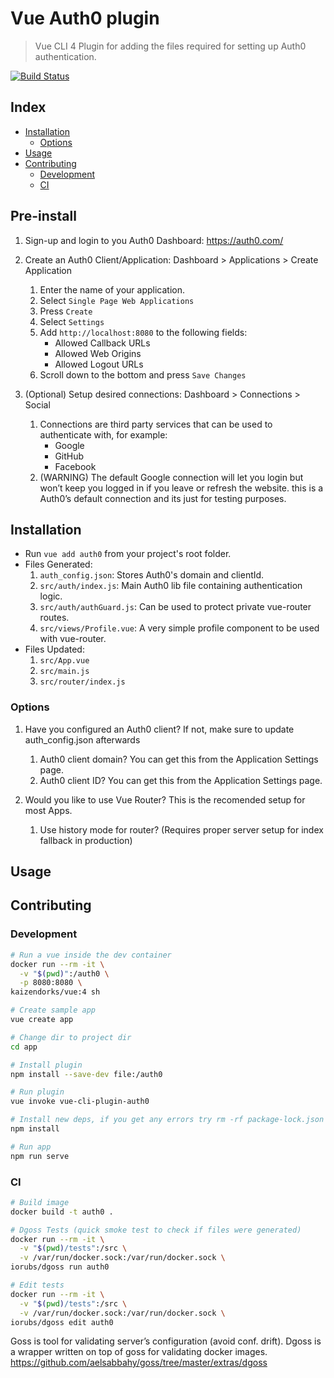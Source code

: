 # Vue Auth0 plugin
> Vue CLI 4 Plugin for adding the files required for setting up Auth0 authentication.

[![Build Status](https://travis-ci.org/kaizendorks/vue-cli-plugin-auth0.svg?branch=master)](https://travis-ci.org/kaizendorks/vue-cli-plugin-auth0)

## Index

- [Installation](#installation)
    - [Options](#options)
- [Usage](#usage)
- [Contributing](#contributing)
    - [Development](#development)
    - [CI](#ci)

## Pre-install

1. Sign-up and login to you Auth0 Dashboard: <https://auth0.com/>
1. Create an Auth0 Client/Application: Dashboard > Applications > Create Application
    1. Enter the name of your application.
    1. Select `Single Page Web Applications`
    1. Press `Create`
    1. Select `Settings`
    1. Add `http://localhost:8080` to the following fields:
        * Allowed Callback URLs
        * Allowed Web Origins
        * Allowed Logout URLs
    1. Scroll down to the bottom and press `Save Changes`

1. (Optional) Setup desired connections: Dashboard > Connections > Social
	1. Connections are third party services that can be used to authenticate with, for example:
		* Google
		* GitHub
		* Facebook
    1. (WARNING) The default Google connection will let you login but won’t keep you logged in if you leave or refresh the website. this is a Auth0’s default connection and its just for testing purposes.

## Installation

* Run `vue add auth0` from your project's root folder.
* Files Generated:
    1. `auth_config.json`: Stores Auth0's domain and clientId.
    1. `src/auth/index.js`: Main Auth0 lib file containing authentication logic.
    1. `src/auth/authGuard.js`: Can be used to protect private vue-router routes.
    1. `src/views/Profile.vue`: A very simple profile component to be used with vue-router.
* Files Updated:
    1. `src/App.vue`
    1. `src/main.js`
    1. `src/router/index.js`

### Options

1. Have you configured an Auth0 client? If not, make sure to update auth_config.json afterwards
    1. Auth0 client domain? You can get this from the Application Settings page.
    1. Auth0 client ID? You can get this from the Application Settings page.

1. Would you like to use Vue Router? This is the recomended setup for most Apps.
    1. Use history mode for router? (Requires proper server setup for index fallback in production)

## Usage

## Contributing

### Development

``` bash
# Run a vue inside the dev container
docker run --rm -it \
  -v "$(pwd)":/auth0 \
  -p 8080:8080 \
kaizendorks/vue:4 sh

# Create sample app
vue create app

# Change dir to project dir
cd app

# Install plugin
npm install --save-dev file:/auth0

# Run plugin
vue invoke vue-cli-plugin-auth0

# Install new deps, if you get any errors try rm -rf package-lock.json
npm install

# Run app
npm run serve
```

### CI

``` bash
# Build image
docker build -t auth0 .

# Dgoss Tests (quick smoke test to check if files were generated)
docker run --rm -it \
  -v "$(pwd)/tests":/src \
  -v /var/run/docker.sock:/var/run/docker.sock \
iorubs/dgoss run auth0

# Edit tests
docker run --rm -it \
  -v "$(pwd)/tests":/src \
  -v /var/run/docker.sock:/var/run/docker.sock \
iorubs/dgoss edit auth0
```

Goss is tool for validating server’s configuration (avoid conf. drift). Dgoss is a wrapper written on top of goss for validating docker images.
https://github.com/aelsabbahy/goss/tree/master/extras/dgoss
